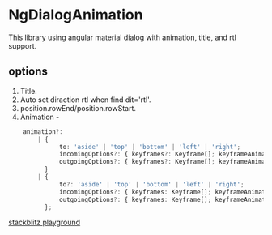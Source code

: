 # NgDialogAnimation

This library using angular material dialog with animation, title, and rtl support.
 
## options
1. Title.
2. Auto set diraction rtl when find dit='rtl'.
3. position.rowEnd/position.rowStart.
4. Animation - 
```typescript
    animation?:
        | {
              to: 'aside' | 'top' | 'bottom' | 'left' | 'right';
              incomingOptions?: { keyframes?: Keyframe[]; keyframeAnimationOptions: KeyframeAnimationOptions };
              outgoingOptions?: { keyframes?: Keyframe[]; keyframeAnimationOptions: KeyframeAnimationOptions }
          }
        | {
              to?: 'aside' | 'top' | 'bottom' | 'left' | 'right';
              incomingOptions?: { keyframes: Keyframe[]; keyframeAnimationOptions: KeyframeAnimationOptions };
              outgoingOptions?: { keyframes: Keyframe[]; keyframeAnimationOptions: KeyframeAnimationOptions };
          };

```
[stackblitz playground](https://stackblitz.com/edit/angular-material-animation?file=app/dialog-overview-example.ts)
